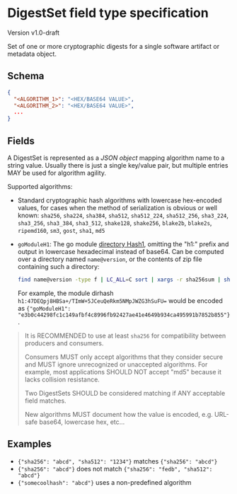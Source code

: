 # DigestSet field type specification

Version v1.0-draft

Set of one or more cryptographic digests for a single software artifact or
metadata object.

## Schema

```json
{
  "<ALGORITHM_1>": "<HEX/BASE64 VALUE>",
  "<ALGORITHM_2>": "<HEX/BASE64 VALUE>",
  ... 
}
```

## Fields

A DigestSet is represented as a _JSON object_ mapping algorithm name to
a string value. Usually there is just a single key/value pair, but
multiple entries MAY be used for algorithm agility.

Supported algorithms:

-   Standard cryptographic hash algorithms with lowercase hex-encoded
    values, for cases when the method of serialization is obvious or
    well known:
    `sha256`, `sha224`, `sha384`, `sha512`, `sha512_224`, `sha512_256`,
    `sha3_224`, `sha3_256`, `sha3_384`, `sha3_512`, `shake128`, `shake256`,
    `blake2b`, `blake2s`, `ripemd160`, `sm3`, `gost`, `sha1`, `md5`

-   `goModuleH1`: The go module [directory Hash1][], omitting the "h1:"
    prefix and output in lowercase hexadecimal instead of base64. Can
    be computed over a directory named `name@version`, or the contents
    of zip file containing such a directory:

    ```bash
    find name@version -type f | LC_ALL=C sort | xargs -r sha256sum | sha256sum | cut -f1 -d' '
    ```

    For example, the module dirhash
    `h1:47DEQpj8HBSa+/TImW+5JCeuQeRkm5NMpJWZG3hSuFU=` would be encoded as
    `{"goModuleH1": "e3b0c44298fc1c149afbf4c8996fb92427ae41e4649b934ca495991b7852b855"}`.

> It is RECOMMENDED to use at least `sha256` for compatibility between
> producers and consumers.
>
> Consumers MUST only accept algorithms that they consider secure and MUST
> ignore unrecognized or unaccepted algorithms. For example, most
> applications SHOULD NOT accept "md5" because it lacks collision resistance.
>
> Two DigestSets SHOULD be considered matching if ANY acceptable field
> matches.
>
> New algorithms MUST document how the value is encoded, e.g. URL-safe base64,
> lowercase hex, etc...

## Examples

-   `{"sha256": "abcd", "sha512": "1234"}` matches `{"sha256": "abcd"}`
-   `{"sha256": "abcd"}` does not match `{"sha256": "fedb", "sha512": "abcd"}`
-   `{"somecoolhash": "abcd"}` uses a non-predefined algorithm

[directory Hash1]: https://cs.opensource.google/go/x/mod/+/refs/tags/v0.5.0:sumdb/dirhash/hash.go
